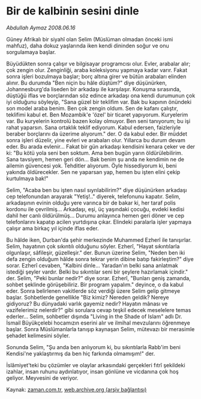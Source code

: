 # Bir de kalbinin sesini dinle

*Abdullah Aymaz 2008.06.16*

<tr><td class="metin" colspan="2" style="padding-top: 20px; padding-left: 5px; padding-right: 10px;">Güney Afrikalı bir siyahî olan Selim (Müslüman olmadan önceki ismi mahfuz), daha dokuz yaşlarında iken kendi dininden soğur ve onu sorgulamaya başlar.</td></tr><tr><td class="metin" colspan="2" style="padding-top: 20px; padding-left: 5px; padding-right: 10px;"><p> Büyüdükten sonra çalışır ve bilgisayar programcısı olur. Evler, arabalar alır; çok zengin olur. Zenginliği, araba koleksiyonu yapmaya kadar varır. Fakat sonra işleri bozulmaya başlar; borç altına girer ve bütün arabaları elinden alınır. Bu durumda "Ben niçin bu hâle düştüm?" diye düşünürken, Johannesburg'da liseden bir arkadaşı ile karşılaşır. Konuşma sırasında, düştüğü iflas ve borçlarından söz edince arkadaşı ona kendi durumunun çok iyi olduğunu söyleyip, "Sana güzel bir teklifim var. Bak bu kapının önündeki son model araba benim. Ben çok zengin oldum. Sen de kafanı çalıştır, teklifimi kabul et. Ben Mozambik'e 'özel' bir ticaret yapıyorum. Kuryelerim var. Bu kuryelerin kontrolü bazen kolay olmuyor. Ben seni tanıyorum; bu işi rahat yaparsın. Sana ortaklık teklif ediyorum. Kabul edersen, faizleriyle beraber borçlarını da üzerime alıyorum." der. O da kabul eder. Bir müddet sonra işleri düzelir, yine evleri ve arabaları olur. Yıllarca bu durum devam eder. Bu arada evlenir... Fakat bir gün arkadaşı kendisini kenara çeker ve der ki: "Bu kötü yola seni ben soktum. Ama ben bugün yarın öldürülebilirim. Sana tavsiyem, hemen geri dön... Bak benim şu anda ne kendimin ne de ailemin güvencesi yok. Tehditler alıyorum. Öyle hissediyorum ki, beni yakında öldürecekler. Sen ne yaparsan yap, hemen bu işten elini çekip kurtulmaya bak!" 
<p> Selim, "Acaba ben bu işten nasıl sıyrılabilirim?" diye düşünürken arkadaşı cep telefonundan arayarak "Yetiş!.." diyerek, telefonunu kapatır. Selim, arkadaşının evinin olduğu yere varınca bir de bakar ki, her taraf polis kordonu ile çevrilmiş... Arkadaşı, eşi, üç yaşındaki çocuğu, evdeki kedisi dahil her canlı öldürülmüş... Durumu anlayınca hemen geri döner ve cep telefonlarını kapatıp acilen yurtdışına çıkar. Elindeki paralarla işler yapmaya çalışır ama birkaç yıl içinde iflas eder.
<p> Bu hâlde iken, Durban'da şehir merkezinde Muhammed Ezherî ile tanışırlar. Selim, hayatının çok sıkıntılı olduğunu söyler. Ezherî, "Hayat sıkıntılarla olgunlaşır, sâfileşir, güzelleşir." der. Bunun üzerine Selim, "Neden ben iki defa zengin olduğum hâlde sonra tekrar yerin dibine batıp fakirleştim?" diye sorar. Ezherî cevaben, "Kalbini dinle... Yaradan'ın belki sana anlatmak istediği şeyler vardır. Belki bu sıkıntılar seni bir şeylere hazırlamak içindir." der. Selim, "Peki bunlar nedir?" diye sorar. Ezherî, "Bunları geniş zamanda, sohbet şeklinde görüşebiliriz. Bir program yapalım." deyince, o da kabul eder. Sonra belirlenen vakitlerde söz verdiği üzere Selim gelip gitmeye başlar. Sohbetlerde genellikle "Biz kimiz? Nereden geldik? Nereye gidiyoruz? Bu dünyadaki varlık gayemiz nedir? Hayatın mânası ve vazifelerimiz nelerdir?" gibi sorulara cevap teşkil edecek meselelere temas ederler... Selim, sohbetler dışında "Living in the Shade of Islam" adlı Dr. İsmail Büyükçelebi hocamızın eserini alır ve ilmihal mevzularını öğrenmeye başlar. Sonra Müslümanlarla tanışıp kaynaşan Selim, mütevazı bir merasimle şehadet kelimesini söyler. 
<p> Sonunda Selim, "Şu anda ben anlıyorum ki, bu sıkıntılarla Rabb'im beni Kendisi'ne yaklaştırmış da ben hiç farkında olmamışım!" der. 
<p> İslâmiyet'teki bu çözümler ve olaylar arkasındaki gerçekleri fıtrî şekildeki izahlar, insan ruhunu aydınlatıyor, insan gönlüne ve vicdanına çok hoş geliyor. Meyvesini de veriyor. <br/></p></p></p></p></p></td></tr>

Kaynak: [zaman.com.tr](http://zaman.com.tr/yazar.do?yazino=702681), [web.archive.org (arşiv bağlantısı)](http://web.archive.org/web/20080628040220/http://www.zaman.com.tr:80/yazar.do?yazino=702681)
